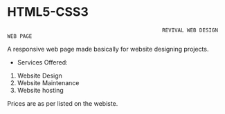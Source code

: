 # HTML5-CSS3
                                                      REVIVAL WEB DESIGN WEB PAGE

  A responsive web page made basically for website designing projects.
  
  * Services Offered:
  1. Website Design
  2. Website Maintenance
  3. Website hosting
  
  Prices are as per listed on the webiste.
  
  

